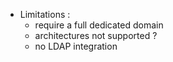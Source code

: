 * Limitations :
    * require a full dedicated domain
    * architectures not supported ?
    * no LDAP integration

